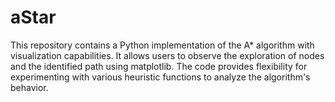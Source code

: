 # aStar
This repository contains a Python implementation of the A* algorithm with visualization capabilities. It allows users to observe the exploration of nodes and the identified path using matplotlib. The code provides flexibility for experimenting with various heuristic functions to analyze the algorithm's behavior.
